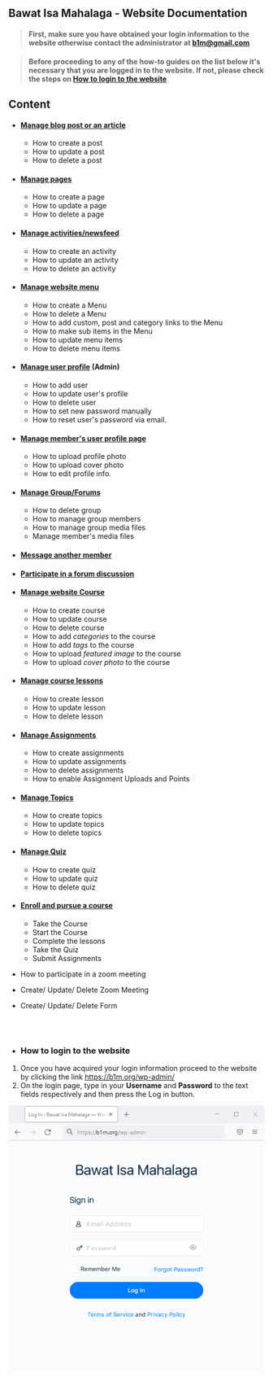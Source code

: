 ## Bawat Isa Mahalaga - Website Documentation

> #### First, make sure you have obtained your login information to the website otherwise contact the administrator at b1m@gmail.com

> #### Before proceeding to any of the how-to guides on the list below it's necessary that you are logged in to the website. If not, please check the steps on [How to login to the website](#how-to-login-to-the-website)

## Content
- #### [Manage blog post or an article](https://github.com/samremonte/b1m/blob/main/manage-posts.md)
	- How to create a post
	- How to update a post
	- How to delete a post

- #### [Manage pages](https://github.com/samremonte/b1m/blob/main/manage-pages.md)
	- How to create a page
	- How to update a page
	- How to delete a page

- #### [Manage activities/newsfeed](https://github.com/samremonte/b1m/blob/main/manage-newsfeed.md)
	- How to create an activity
	- How to update an activity
	- How to delete an activity

- #### [Manage website menu](https://github.com/samremonte/b1m/blob/main/create-menu.md)
	- How to create a Menu
	- How to delete a Menu
	- How to add custom, post and category links to the Menu
	- How to make sub items in the Menu
	- How to update menu items
	- How to delete menu items

- #### [Manage user profile](https://github.com/samremonte/b1m/blob/main/manage-user-profile.md) (Admin)
	- How to add user
	- How to update user's profile
	- How to delete user
	- How to set new password manually
	- How to reset user's password via email.

- #### [Manage member's user profile page](https://github.com/samremonte/b1m/blob/main/manage-user-profile-page.md)
	- How to upload profile photo
	- How to upload cover photo
	- How to edit profile info.
	
- #### [Manage Group/Forums](https://github.com/samremonte/b1m/blob/main/manage-group.md)
	- How to delete group
	- How to manage group members
	- How to manage group media files
	- Manage member's media files
	
- #### [Message another member](https://github.com/samremonte/b1m/blob/main/message-another-member.md)

- #### [Participate in a forum discussion](https://github.com/samremonte/b1m/blob/main/forum-discussion.md)

- #### [Manage website Course](https://github.com/samremonte/b1m/blob/main/manage-website-course.md)
	- How to create course
	- How to update course
	- How to delete course
	- How to add _categories_ to the course
	- How to add _tags_ to the course
	- How to upload _featured image_ to the course
	- How to upload _cover photo_ to the course

- #### [Manage course lessons](https://github.com/samremonte/b1m/blob/main/manage-lessons.md)
	- How to create lesson
	- How to update lesson
	- How to delete lesson

- #### [Manage Assignments](https://github.com/samremonte/b1m/blob/main/manage-assignments.md)
	- How to create assignments
	- How to update assignments
	- How to delete assignments
	- How to enable Assignment Uploads and Points

- #### [Manage Topics](https://github.com/samremonte/b1m/blob/main/manage-topics.md)
	- How to create topics
	- How to update topics
	- How to delete topics

- #### [Manage Quiz](https://github.com/samremonte/b1m/blob/main/manage-quizzes.md)
	- How to create quiz
	- How to update quiz
	- How to delete quiz

- #### [Enroll and pursue a course](https://github.com/samremonte/b1m/blob/main/enroll-pursue-course.md)
	- Take the Course
	- Start the Course
	- Complete the lessons
	- Take the Quiz			
	- Submit Assignments			

- How to participate in a zoom meeting			

- Create/ Update/ Delete Zoom Meeting			

- Create/ Update/ Delete Form

&nbsp;
&nbsp;
#
- ### How to login to the website
1. Once you have acquired your login information proceed to the website by clicking the link https://b1m.org/wp-admin/
2. On the login page, type in your **Username** and **Password** to the text fields respectively and then press the Log in button.

![Image](/img/1-1-Login.PNG)





